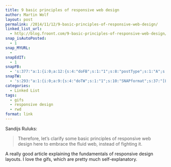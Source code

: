 ```yaml
---
title: 9 basic principles of responsive web design
author: Martin Wolf
layout: post
permalink: /2014/11/12/9-basic-principles-of-responsive-web-design/
linked_list_url:
  - http://blog.froont.com/9-basic-principles-of-responsive-web-design/
snap_isAutoPosted:
  - 1
snap_MYURL:
  - 
snapEdIT:
  - 1
snapFB:
  - 's:377:"a:1:{i:0;a:12:{s:4:"doFB";s:1:"1";s:8:"postType";s:1:"A";s:10:"AttachPost";s:1:"2";s:10:"SNAPformat";s:35:"New post on MartinWolf.org: %TITLE%";s:9:"isAutoImg";s:1:"A";s:8:"imgToUse";s:0:"";s:9:"isAutoURL";s:1:"A";s:8:"urlToUse";s:0:"";s:11:"isPrePosted";s:1:"1";s:8:"isPosted";s:1:"1";s:4:"pgID";s:31:"711305895599362_795557683840849";s:5:"pDate";s:19:"2014-11-12 16:46:24";}}";'
snapTW:
  - 's:293:"a:1:{i:0;a:9:{s:4:"doTW";s:1:"1";s:10:"SNAPformat";s:37:"[Link] %TITLE%: %URL% //by @froontApp";s:8:"attchImg";s:1:"0";s:9:"isAutoImg";s:1:"A";s:8:"imgToUse";s:0:"";s:11:"isPrePosted";s:1:"1";s:8:"isPosted";s:1:"1";s:4:"pgID";s:18:"532575147006652418";s:5:"pDate";s:19:"2014-11-12 16:46:24";}}";'
categories:
  - Linked List
tags:
  - gifs
  - responsive design
  - rwd
format: link
---
```

<p class="linked-list-quote-author">
  Sandijs Ruluks:
</p>

> Therefore, let&#8217;s clarify some basic principles of responsive web design here to embrace the fluid web, instead of fighting it.

A really good article explaining the fundamentals of responsive design layouts. I love the gifs, which are pretty much self-explanatory.